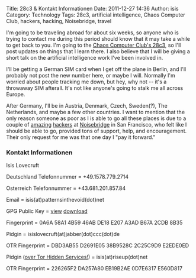 Title: 28c3 & Kontakt Informationen
Date: 2011-12-27 14:36
Author: isis
Category: Technology
Tags: 28c3, artificial intelligence, Chaos Computer Club, hackers, hacking, Noisebridge, travel

I'm going to be traveling abroad for about six weeks, so anyone who is
trying to contact me during this period should know that it may take a
while to get back to you. I'm going to the [Chaos Computer Club's
28c3][], so I'll post updates on things that I learn there. I also
believe that I will be giving a short talk on the artificial
intelligence work I've been involved in.

I'll be getting a German SIM card when I get off the plane in Berlin,
and I'll probably not post the new number here, or maybe I will.
Normally I'm worried about people tracking me down, but hey, why not --
it's a throwaway SIM afterall. It's not like anyone's going to stalk me
all across Europe.

After Germany, I'll be in Austria, Denmark, Czech, Sweden(?), The
Netherlands, and maybe a few other countries. I want to mention that the
only reason someone as poor as I is able to go all these places is due
to a couple of [amazing][] [hackers][] at [Noisebridge][] in San
Francisco, who felt like I should be able to go, provided tons of
support, help, and encouragement. Their only request for me was that one
day I "pay it forward."

### Kontakt Informationen

Isis Lovecruft

Deutschland Telefonnummer = +49.1578.779.2714

Osterreich Telefonnummer = +43.681.201.857.84

Email = isis(at)patternsinthevoid(dot)net

GPG Public Key = [view][] [download][]

Fingerprint = 0A6A 58A1 4B59 46AB DE18 E207 A3AD B67A 2CDB 8B35

Pidgin = isislovecruft(at)jabber(dot)ccc(dot)de

OTR Fingerprint = DBD3AB55 D2691E05 38B9528C 2C25C9D9 E2EDE0ED

Pidgin ([over Tor Hidden Services!][]) = isis(at)riseup(dot)net

OTR Fingerprint = 226265F2 DA257A80 EB19B2AE 0D7E6317 E560D817

  [Chaos Computer Club's 28c3]: http://events.ccc.de/congress/2011/wiki/Welcome
  [amazing]: http://starset.net/
  [hackers]: http://tomlowenthal.com/
  [Noisebridge]: https://www.noisebridge.net/wiki/Noisebridge
  [view]: www.patternsinthevoid.net/isis_pgp_public_key.html
  [download]: http://www.patternsinthevoid.net/isis.txt
  [over Tor Hidden Services!]: https://help.riseup.net/en/chat
